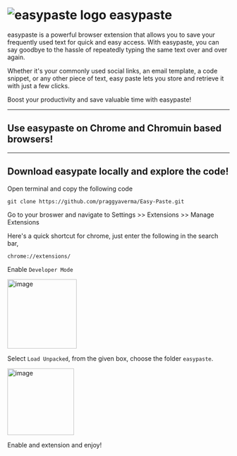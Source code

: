 # ![easypaste logo](https://github.com/praggyaverma/EasyPaste/blob/main/images/icon-48.png) easypaste

easypaste is a powerful browser extension that allows you to save your frequently used text for quick and easy access. With easypaste, you can say goodbye to the hassle of repeatedly typing the same text over and over again. 

Whether it's your commonly used social links, an email template, a code snippet, or any other piece of text, easy paste lets you store and retrieve it with just a few clicks. 

Boost your productivity and save valuable time with easypaste!

-----

## Use easypaste on Chrome and Chromuin based browsers!

-----

## Download easypate locally and explore the code!

Open terminal and copy the following code
```
git clone https://github.com/praggyaverma/Easy-Paste.git
```

Go to your broswer and navigate to Settings >> Extensions >> Manage Extensions

Here's a quick shortcut for chrome, just enter the following in the search bar, 
```
chrome://extensions/
```

Enable `Developer Mode`

<img width="157" alt="image" src="https://github.com/praggyaverma/Easy-Paste/assets/119279862/9eb9576d-5f5e-4eb0-88c4-bdfb821365a7">



Select `Load Unpacked`, from the given box, choose the folder `easypaste`. 

<img width="151" alt="image" src="https://github.com/praggyaverma/Easy-Paste/assets/119279862/58c0dbc4-67d2-4418-8557-9a53abe27ae9">


Enable and extension and enjoy!
